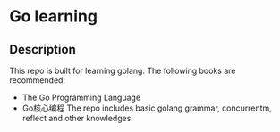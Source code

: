 # Go learning
## Description
This repo is built for learning golang. The following books are recommended:  
- The Go Programming Language
- Go核心编程
The repo includes basic golang grammar, concurrentm, reflect and other knowledges.